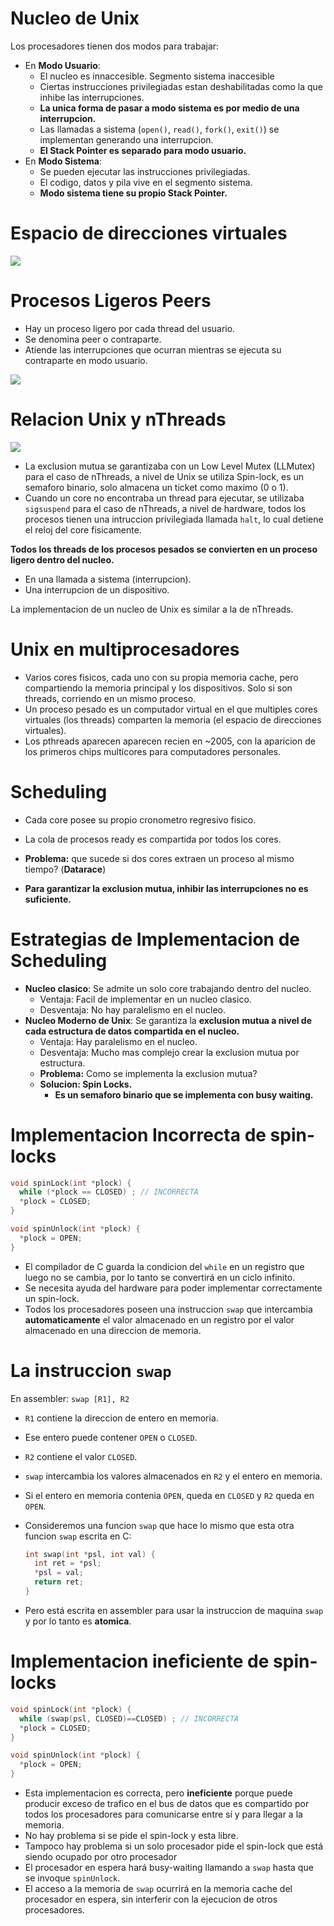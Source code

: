 # Nucleo de Unix

Los procesadores tienen dos modos para trabajar:

* En **Modo Usuario**:
  * El nucleo es innaccesible. Segmento sistema inaccesible
  * Ciertas instrucciones privilegiadas estan deshabilitadas como la que inhibe las interrupciones.
  * **La unica forma de pasar a modo sistema es por medio de una interrupcion.**
  * Las llamadas a sistema (`open()`, `read()`, `fork()`, `exit()`) se implementan generando una interrupcion.
  * **El Stack Pointer es separado para modo usuario.**
* En **Modo Sistema**:
  * Se pueden ejecutar las instrucciones privilegiadas.
  * El codigo, datos y pila vive en el segmento sistema.
  * **Modo sistema tiene su propio Stack Pointer.**

# Espacio de direcciones virtuales

![](img/NucleoUnix.PNG)

# Procesos Ligeros Peers

* Hay un proceso ligero por cada thread del usuario.
* Se denomina peer o contraparte.
* Atiende las interrupciones que ocurran mientras se ejecuta su contraparte en modo usuario.

![](img/peers.PNG)

# Relacion Unix y nThreads

![](img/UnixyNthreads.PNG)

* La exclusion mutua se garantizaba con un Low Level Mutex (LLMutex) para el caso de nThreads, a nivel de Unix se utiliza Spin-lock, es un semaforo binario, solo almacena un ticket como maximo (0 o 1).
* Cuando un core no encontraba un thread para ejecutar, se utilizaba `sigsuspend` para el caso de nThreads, a nivel de hardware, todos los procesos tienen una intruccion privilegiada llamada `halt`, lo cual detiene el reloj del core fisicamente.

**Todos los threads de los procesos pesados se convierten en un proceso ligero dentro del nucleo.**

* En una llamada a sistema (interrupcion).
* Una interrupcion de un dispositivo.

La implementacion de un nucleo de Unix es similar a la de nThreads.

# Unix en multiprocesadores

* Varios cores fisicos, cada uno con su propia memoria cache, pero compartiendo la memoria principal y los dispositivos. Solo si son threads, corriendo en un mismo proceso.
* Un proceso pesado es un computador virtual en el que multiples cores virtuales (los threads) comparten la memoria (el espacio de direcciones virtuales).
* Los pthreads aparecen aparecen recien en ~2005, con la aparicion de los primeros chips multicores para computadores personales.

# Scheduling

* Cada core posee su propio cronometro regresivo fisico.
* La cola de procesos ready es compartida por todos los cores.

* **Problema:** que sucede si dos cores extraen un proceso al mismo tiempo? (**Datarace**)
* **Para garantizar la exclusion mutua, inhibir las interrupciones no es suficiente.**

# Estrategias de Implementacion de Scheduling

*  **Nucleo clasico**: Se admite un solo core trabajando dentro del nucleo.
   *  Ventaja: Facil de implementar en un nucleo clasico.
   *  Desventaja: No hay paralelismo en el nucleo.
* **Nucleo Moderno de Unix**: Se garantiza la **exclusion mutua a nivel de cada estructura de datos compartida en el nucleo.**
  * Ventaja: Hay paralelismo en el nucleo.
  * Desventaja: Mucho mas complejo crear la exclusion mutua por estructura.
  * **Problema:** Como se implementa la exclusion mutua?
  * **Solucion: Spin Locks.** 
    * **Es un semaforo binario que se implementa con busy waiting.**

# Implementacion **Incorrecta** de spin-locks

```c
void spinLock(int *plock) {
  while (*plock == CLOSED) ; // INCORRECTA
  *plock = CLOSED;
}

void spinUnlock(int *plock) {
  *plock = OPEN;
}
```
* El compilador de C guarda la condicion del `while` en un registro que luego no se cambia, por lo tanto se convertirá en un ciclo infinito.
* Se necesita ayuda del hardware para poder implementar correctamente un spin-lock.
* Todos los procesadores poseen una instruccion `swap` que intercambia **automaticamente** el valor almacenado en un registro por el valor almacenado en una direccion de memoria.

# La instruccion `swap`

En assembler: `swap [R1], R2`

* `R1` contiene la direccion de entero en memoria.
* Ese entero puede contener `OPEN` o `CLOSED`.
* `R2` contiene el valor `CLOSED`.
* `swap` intercambia los valores almacenados en `R2` y el entero en memoria.
* Si el entero en memoria contenia `OPEN`, queda en `CLOSED` y `R2` queda en `OPEN`.
* Consideremos una funcion `swap` que hace lo mismo que esta otra funcion `swap` escrita en C:
 
  ```c
  int swap(int *psl, int val) {
    int ret = *psl;
    *psl = val;
    return ret;
  }
  ```
* Pero está escrita en assembler para usar la instruccion de maquina `swap` y por lo tanto es **atomica**.

# Implementacion **ineficiente** de spin-locks

```c
void spinLock(int *plock) {
  while (swap(psl, CLOSED)==CLOSED) ; // INCORRECTA
  *plock = CLOSED;
}

void spinUnlock(int *plock) {
  *plock = OPEN;
}
```

* Esta implementacion es correcta, pero **ineficiente** porque puede producir exceso de trafico en el bus de datos que es compartido por todos los procesadores para comunicarse entre sí y para llegar a la memoria.
* No hay problema si se pide el spin-lock y esta libre.
* Tampoco hay problema si un solo procesador pide el spin-lock que está siendo ocupado por otro procesador
* El procesador en espera hará busy-waiting llamando a `swap` hasta que se invoque `spinUnlock`.
* El acceso a la memoria de `swap` ocurrirá en la memoria cache del procesador en espera, sin interferir con la ejecucion de otros procesadores.